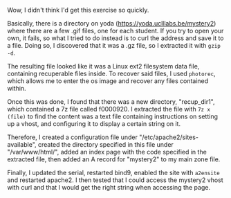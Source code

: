 
Wow, I didn't think I'd get this exercise so quickly.

Basically, there is a directory on yoda (https://yoda.uclllabs.be/mystery2) where there are a few .gif files,
one for each student.
If you try to open your own, it fails, so what I tried to do instead is to curl the address and save it to
a file. Doing so, I discovered that it was a .gz file, so I extracted it with `gzip -d`.

The resulting file looked like it was a Linux ext2 filesystem data file, containing recuperable files inside.
To recover said files, I used `photorec`, which allows me to enter the os image and recover any files contained
within.

Once this was done, I found that there was a new directory, "recup_dir1", which contained a 7z file called
f0000920.
I extracted the file with `7z x (file)` to find the content was a text file containing instructions on setting
up a vhost, and configuring it to display a certain string on it.

Therefore, I created a configuration file under "/etc/apache2/sites-available", created the directory specified
in this file under "/var/www/html/", added an index page with the code specified in the extracted file,
then added an A record for "mystery2" to my main zone file.

Finally, I updated the serial, restarted bind9, enabled the site with `a2ensite` and restarted apache2.
I then tested that I could access the mystery2 vhost with curl and that I would get the right string when
accessing the page.

